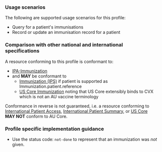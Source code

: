 ### Usage scenarios

The following are supported usage scenarios for this profile:

- Query for a patient's immunisations
- Record or update an immunisation record for a patient

### Comparison with other national and international specifications

A resource conforming to this profile is conformant to:
- [IPA-Immunization](http://hl7.org/fhir/uv/ipa/StructureDefinition/ipa-immunization)
- and **MAY** be conformant to
  - [Immunization (IPS)](http://hl7.org/fhir/uv/ips/StructureDefinition/AllergyIntolerance-uv-ips) if patient is supported as Immunization.patient.reference
  - [US Core Immunization](http://hl7.org/fhir/us/core/StructureDefinition/us-core-allergyintolerance) noting that US Core extensibly binds to CVX which is not an AU vaccine terminology

Conformance in reverse is not guaranteed, i.e. a resource conforming to [International Patient Access](https://build.fhir.org/ig/HL7/fhir-ipa), [International Patient Summary](http://build.fhir.org/ig/HL7/fhir-ips), or [US Core](http://hl7.org/fhir/us/core) **MAY NOT** conform to AU Core.


### Profile specific implementation guidance
- Use the status code: `not-done` to represent that an immunization was *not* given.
